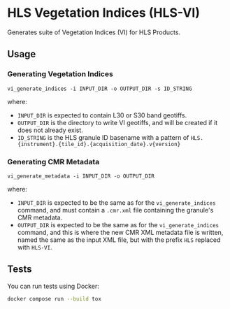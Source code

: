 # HLS Vegetation Indices (HLS-VI)

Generates suite of Vegetation Indices (VI) for HLS Products.

## Usage

### Generating Vegetation Indices

```plain
vi_generate_indices -i INPUT_DIR -o OUTPUT_DIR -s ID_STRING
```

where:

- `INPUT_DIR` is expected to contain L30 or S30 band geotiffs.
- `OUTPUT_DIR` is the directory to write VI geotiffs, and will be created if it does
  not already exist.
- `ID_STRING` is the HLS granule ID basename with a pattern of
  `HLS.{instrument}.{tile_id}.{acquisition_date}.v{version}`

### Generating CMR Metadata

```plain
vi_generate_metadata -i INPUT_DIR -o OUTPUT_DIR
```

where:

- `INPUT_DIR` is expected to be the same as for the `vi_generate_indices`
  command, and must contain a `.cmr.xml` file containing the granule's CMR
  metadata.
- `OUTPUT_DIR` is expected to be the same as for the `vi_generate_indices`
  command, and this is where the new CMR XML metadata file is written, named the
  same as the input XML file, but with the prefix `HLS` replaced with `HLS-VI`.

## Tests

You can run tests using Docker:

```bash
docker compose run --build tox
```
